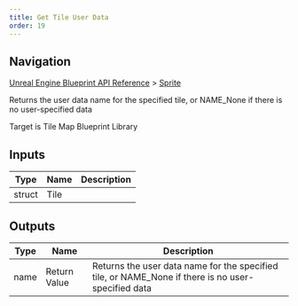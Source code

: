 ```yaml
---
title: Get Tile User Data
order: 19
---
```

## Navigation

[Unreal Engine Blueprint API Reference](https://dev.epicgames.com/documentation/en-us/unreal-engine/BlueprintAPI) > [Sprite](https://dev.epicgames.com/documentation/en-us/unreal-engine/BlueprintAPI/Sprite)

Returns the user data name for the specified tile, or NAME_None if there is no user-specified data

Target is Tile Map Blueprint Library

## Inputs

| Type | Name | Description |
| --- | --- | --- |
| struct | Tile |  |

## Outputs

| Type | Name | Description |
| --- | --- | --- |
| name | Return Value | Returns the user data name for the specified tile, or NAME_None if there is no user-specified data |
